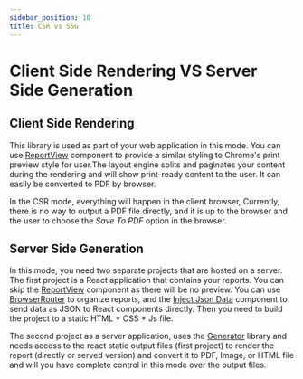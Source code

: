 ```yaml
---
sidebar_position: 10
title: CSR vs SSG
---
```


# Client Side Rendering VS Server Side Generation

## Client Side Rendering

This library is used as part of your web application in this mode. You can use [ReportView](./components/report/report-view.md) component to provide a similar styling to Chrome's print preview style for user.The layout engine splits and paginates your content during the rendering and will show print-ready content to the user. It can easily be converted to PDF by browser.

In the CSR mode, everything will happen in the client browser, Currently, there is no way to output a PDF file directly, and it is up to the browser and the user to choose the *Save To PDF* option in the browser.

## Server Side Generation

In this mode, you need two separate projects that are hosted on a server. The first project is a React application that contains your reports. You can skip the [ReportView](./components/report/report-view.md) component as there will be no preview. You can use [BrowserRouter](./components/router/browser-router.md) to organize reports, and the [Inject Json Data](./inject-json-data.md) component to send data as JSON to React components directly. Then you need to build the project to a static HTML + CSS + Js file.

The second project as a server application, uses the [Generator](generator) library and needs access to the react static output files (first project) to render the report (directly or served version) and convert it to PDF, Image, or HTML file and will you have complete control in this mode over the output files.